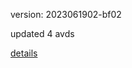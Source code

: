 version: 2023061902-bf02

updated 4 avds

[details](https://github.com/0x74f917491bfa7ebfa379/ali_avd_db/blob/master/change_log/2023/06/19/02/bf02.txt)